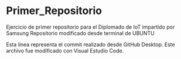 # Primer_Repositorio
Ejercicio de primer repositorio para el Diplomado de IoT impartido por Samsung
Repositorio modificado desde terminal de UBUNTU

Esta línea representa el commit realizado desde GitHub Desktop. Este archivo fue modificado con Visual Estudio Code.